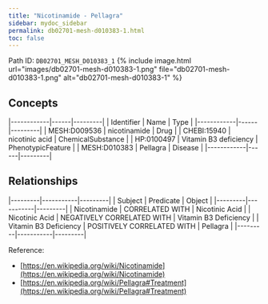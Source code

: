 ```yaml
---
title: "Nicotinamide - Pellagra"
sidebar: mydoc_sidebar
permalink: db02701-mesh-d010383-1.html
toc: false 
---
```



Path ID: `DB02701_MESH_D010383_1`
{% include image.html url="images/db02701-mesh-d010383-1.png" file="db02701-mesh-d010383-1.png" alt="db02701-mesh-d010383-1" %}

## Concepts

|------------|------|---------|
| Identifier | Name | Type    |
|------------|------|---------|
| MESH:D009536 | nicotinamide | Drug |
| CHEBI:15940 | nicotinic acid | ChemicalSubstance |
| HP:0100497 | Vitamin B3 deficiency | PhenotypicFeature |
| MESH:D010383 | Pellagra | Disease |
|------------|------|---------|

## Relationships

|---------|-----------|---------|
| Subject | Predicate | Object  |
|---------|-----------|---------|
| Nicotinamide | CORRELATED WITH | Nicotinic Acid |
| Nicotinic Acid | NEGATIVELY CORRELATED WITH | Vitamin B3 Deficiency |
| Vitamin B3 Deficiency | POSITIVELY CORRELATED WITH | Pellagra |
|---------|-----------|---------|

Reference: 
  - [https://en.wikipedia.org/wiki/Nicotinamide](https://en.wikipedia.org/wiki/Nicotinamide)
  - [https://en.wikipedia.org/wiki/Pellagra#Treatment](https://en.wikipedia.org/wiki/Pellagra#Treatment)
